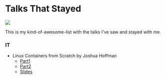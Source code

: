 # Talks That Stayed

![](http://www.clarity-partners.uk/whatwedo/talksandseminars_files/small_168.png)

This is my kind-of-awesome-list with the talks I've saw and stayed with me.

### IT

- Linux Containers from Scratch by Joshua Hoffman
  - [Part1](https://vimeo.com/115073286)
  - [Part2](https://vimeo.com/115628753)
  - [Slides](https://www.slideshare.net/joshuasoundcloud/linux-containers-from-scratch-velocity-barcelona-2014)

